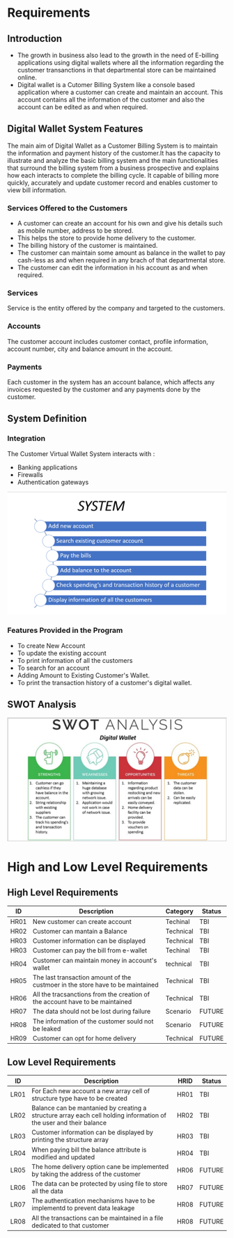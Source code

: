 # Requirements
## Introduction
* The growth in business also lead to the growth in the need of E-billing applications using digital wallets where all the information regarding the customer transanctions in that departmental store can be maintained online.
* Digital wallet is a Cutomer Billing System like a console based application where a customer can create and maintain an account. This account contains all the information of the customer and also the account can be edited as and when required.

## Digital Wallet System Features

The main aim of Digital Wallet as a Customer Billing System is to maintain the information and payment history of the customer.It has the capacity to illustrate and analyze the basic billing system and the main functionalities that surround the billing system from a business prospective and explains how each interacts to complete the billing cycle.
It capable of billing more quickly, accurately and update customer record and enables customer to view bill information.

### Services Offered to the Customers
* A customer can create an account for his own and give his details such as mobile number, address to be stored.
* This helps the store to provide home delivery to the customer.
* The billing history of the customer is maintained.
* The customer can maintain some amount as balance in the wallet to pay cash-less as and when required in any brach of that departmental store.
* The customer can edit the information in his account as and when required.

### Services
Service is the entity offered by the company and targeted to the customers.

### Accounts
The customer account includes customer contact, profile information, account number, city and balance amount in the account.

### Payments
Each customer in the system has an account balance, which affects any invoices requested by the customer and any payments done by the customer.

## System Definition

### Integration
The Customer Virtual Wallet System interacts with :
  * Banking applications
  * Firewalls
  * Authentication gateways
  
![](features.png)

### Features Provided in the Program
* To create New Account
* To update the existing account
* To print information of all the customers
* To search for an account
* Adding Amount to Existing Customer's Wallet.
* To print the transaction history of a customer's digital wallet. 

## SWOT Analysis
![](SWOT.png)

# High and Low Level Requirements

## High Level Requirements

| ID  | Description  | Category  | Status  |
| --- | ------------ | --------- | ------- |
| HR01| New customer can create account | Techinal | TBI |
| HR02| Customer can mantain a Balance | Technical | TBI |
| HR03| Customer information can be displayed| Technical | TBI|
| HR03| Customer can pay the bill from e-wallet | Techinal | TBI|
| HR04| Customer can maintain money in account's wallet| technical|TBI|
| HR05| The last transaction amount of the custmoer in the store have to be maintained| Technical | TBI|
| HR06| All the tracsanctions from the creation of the account have to be maintained | Technical | TBI|
| HR07| The data should not be lost during failure | Scenario | FUTURE|
| HR08| The information of the customer sould not be leaked| Scenario | FUTURE|
| HR09| Customer can opt for home delivery | Technical | FUTURE|

## Low Level Requirements

|ID | Description | HRID | Status|
|---|-------------|------|-------|
|LR01| For Each new account a new array cell of structure type have to be created| HR01 | TBI|
|LR02| Balance can be mantanied by creating a structure array each cell holding information of the user and their balance| HR02| TBI|
|LR03| Customer information can be displayed by printing the structure array| HR03| TBI|
|LR04| When paying bill the balance attribute is modified and updated| HR04|TBI|
|LR05| The home delivery option cane be implemented by taking the address of the customer|HR06|FUTURE|
|LR06| The data can be protected by using file to store all the data|HR07|FUTURE|
|LR07| The authentication mechanisms have to be implementd to prevent data leakage|HR08|FUTURE|
|LR08| All the transactions can be maintained in a file dedicated to that customer|HR08|FUTURE|
